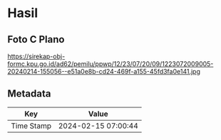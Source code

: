# Hasil

## Foto C Plano

https://sirekap-obj-formc.kpu.go.id/ad62/pemilu/ppwp/12/23/07/20/09/1223072009005-20240214-155056--e51a0e8b-cd24-469f-a155-45fd3fa0e141.jpg


## Metadata

| Key        | Value               |
| ---------- | ------------------- |
| Time Stamp | 2024-02-15 07:00:44 |



